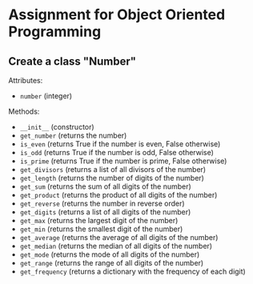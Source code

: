 # Assignment for Object Oriented Programming

## Create a class "Number"

Attributes:

* `number` (integer)

Methods:

* `__init__` (constructor)
* `get_number` (returns the number)
* `is_even` (returns True if the number is even, False otherwise)
* `is_odd` (returns True if the number is odd, False otherwise)
* `is_prime` (returns True if the number is prime, False otherwise)
* `get_divisors` (returns a list of all divisors of the number)
* `get_length` (returns the number of digits of the number)
* `get_sum` (returns the sum of all digits of the number)
* `get_product` (returns the product of all digits of the number)
* `get_reverse` (returns the number in reverse order)
* `get_digits` (returns a list of all digits of the number)
* `get_max` (returns the largest digit of the number)
* `get_min` (returns the smallest digit of the number)
* `get_average` (returns the average of all digits of the number)
* `get_median` (returns the median of all digits of the number)
* `get_mode` (returns the mode of all digits of the number)
* `get_range` (returns the range of all digits of the number)
* `get_frequency` (returns a dictionary with the frequency of each digit)